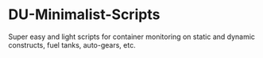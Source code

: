 # DU-Minimalist-Scripts
Super easy and light scripts for container monitoring on static and dynamic constructs, fuel tanks, auto-gears, etc.
